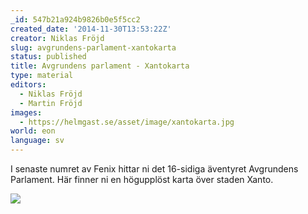```yaml
---
_id: 547b21a924b9826b0e5f5cc2
created_date: '2014-11-30T13:53:22Z'
creator: Niklas Fröjd
slug: avgrundens-parlament-xantokarta
status: published
title: Avgrundens parlament - Xantokarta
type: material
editors:
  - Niklas Fröjd
  - Martin Fröjd
images:
  - https://helmgast.se/asset/image/xantokarta.jpg
world: eon
language: sv
---
```

I senaste numret av Fenix hittar ni det 16-sidiga äventyret Avgrundens Parlament. Här finner ni en högupplöst karta över staden Xanto.

![](https://helmgast.se/asset/image/xantokarta.jpg)
